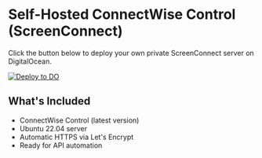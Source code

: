 # Self-Hosted ConnectWise Control (ScreenConnect)

Click the button below to deploy your own private ScreenConnect server on DigitalOcean.

[![Deploy to DO](https://www.deploytodo.com/do-btn-blue.svg)](https://cloud.digitalocean.com/apps/new?repo=https://github.com/Screenlink860/screenconnect-deploy/tree/main)

## What's Included

- ConnectWise Control (latest version)
- Ubuntu 22.04 server
- Automatic HTTPS via Let's Encrypt
- Ready for API automation
